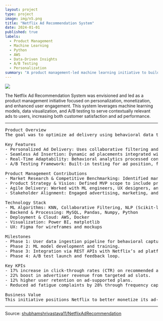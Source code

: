 ```yaml
---
layout: project
type: project
image: img/n5.png
title: "Netflix Ad Recommendation System"
date: 2024-01-01
published: true
labels:
  - Product Management
  - Machine Learning
  - Python
  - AWS
  - Data-Driven Insights
  - A/B Testing
  - Personalization
summary: "A product management-led machine learning initiative to build an intelligent ad recommendation system for Netflix, aimed at improving user engagement, advertiser ROI, and subscription plan optimization."
---
```


<img class="img-fluid" src="img/n4.png">

The Netflix Ad Recommendation System was envisioned and led as a product management initiative focused on personalization, monetization, and enhanced user engagement. This system leverages machine learning models, data visualization, and A/B testing to serve contextually relevant ads to users, increasing both customer satisfaction and ad performance.

<hr>

<pre>
Product Overview
The goal was to optimize ad delivery using behavioral data to drive intelligent content placement. The project emphasized balance between user experience and business objectives (e.g., advertiser value, subscription plan differentiation).

Key Features
- Personalized Ad Delivery: Uses collaborative filtering and content-based filtering to match ads with user interests.
- Seamless Ad Insertion: Dynamic ad placements integrated without disrupting content flow.
- Real-Time Adaptability: Behavioral analytics processed continuously to adapt in-session ad recommendations.
- A/B Testing Framework: Built-in testing for ad position, frequency, and creative to validate effectiveness.

Product Management Contributions
- Market Research & Competitive Benchmarking: Identified market gaps vs. Hulu, YouTube, and Amazon Prime.
- Product Strategy & Vision: Defined MVP scope to include premium plan differentiation and high-yield ad segments.
- Agile Delivery: Worked with ML engineers, UX designers, and business stakeholders to run bi-weekly sprints.
- Stakeholder Alignment: Engaged advertising, marketing, and engineering teams for KPI definition and GTM planning.

Technology Stack
- ML Algorithms: KNN, Collaborative Filtering, NLP (Scikit-learn, Python)
- Backend & Processing: MySQL, Pandas, Numpy, Python
- Deployment & Cloud: AWS, Docker
- Visualization: Power BI, matplotlib
- UX: Figma for wireframes and mockups

Milestones
- Phase 1: User data ingestion pipeline for behavioral capture.
- Phase 2: ML model development and training.
- Phase 3: Integration via REST APIs with Netflix’s ad platform.
- Phase 4: A/B test launch and feedback loop.

Key KPIs
- 17% increase in click-through rates (CTR) on recommended ads.
- 22% boost in advertiser revenue from targeted ad slots.
- 12% higher user retention on ad-supported plans.
- Reduced ad fatigue complaints by 28% through frequency capping.

Business Value
This initiative positions Netflix to better monetize its ad-supported tier, compete with platforms like YouTube, and offer advertisers better ROI. The data-first product approach ensured measurable success through agile delivery, stakeholder buy-in, and continuous optimization.
</pre>

<hr>

Source: <a href="https://github.com/shubhamshrivastava11/NetflixAdRecommendation"><i class="large github icon"></i>shubhamshrivastava11/NetflixAdRecommendation</a>
